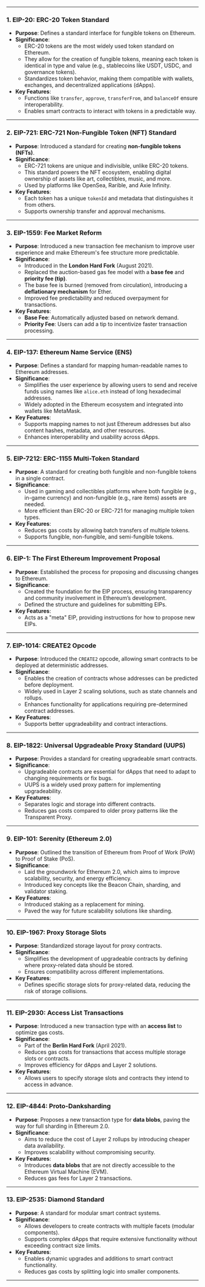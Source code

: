 

---

### **1. EIP-20: ERC-20 Token Standard**
- **Purpose**: Defines a standard interface for fungible tokens on Ethereum.
- **Significance**:
  - ERC-20 tokens are the most widely used token standard on Ethereum.
  - They allow for the creation of fungible tokens, meaning each token is identical in type and value (e.g., stablecoins like USDT, USDC, and governance tokens).
  - Standardizes token behavior, making them compatible with wallets, exchanges, and decentralized applications (dApps).
- **Key Features**:
  - Functions like `transfer`, `approve`, `transferFrom`, and `balanceOf` ensure interoperability.
  - Enables smart contracts to interact with tokens in a predictable way.

---

### **2. EIP-721: ERC-721 Non-Fungible Token (NFT) Standard**
- **Purpose**: Introduced a standard for creating **non-fungible tokens (NFTs)**.
- **Significance**:
  - ERC-721 tokens are unique and indivisible, unlike ERC-20 tokens.
  - This standard powers the NFT ecosystem, enabling digital ownership of assets like art, collectibles, music, and more.
  - Used by platforms like OpenSea, Rarible, and Axie Infinity.
- **Key Features**:
  - Each token has a unique `tokenId` and metadata that distinguishes it from others.
  - Supports ownership transfer and approval mechanisms.

---

### **3. EIP-1559: Fee Market Reform**
- **Purpose**: Introduced a new transaction fee mechanism to improve user experience and make Ethereum's fee structure more predictable.
- **Significance**:
  - Introduced in the **London Hard Fork** (August 2021).
  - Replaced the auction-based gas fee model with a **base fee** and **priority fee (tip)**.
  - The base fee is burned (removed from circulation), introducing a **deflationary mechanism** for Ether.
  - Improved fee predictability and reduced overpayment for transactions.
- **Key Features**:
  - **Base Fee**: Automatically adjusted based on network demand.
  - **Priority Fee**: Users can add a tip to incentivize faster transaction processing.

---

### **4. EIP-137: Ethereum Name Service (ENS)**
- **Purpose**: Defines a standard for mapping human-readable names to Ethereum addresses.
- **Significance**:
  - Simplifies the user experience by allowing users to send and receive funds using names like `alice.eth` instead of long hexadecimal addresses.
  - Widely adopted in the Ethereum ecosystem and integrated into wallets like MetaMask.
- **Key Features**:
  - Supports mapping names to not just Ethereum addresses but also content hashes, metadata, and other resources.
  - Enhances interoperability and usability across dApps.

---

### **5. EIP-7212: ERC-1155 Multi-Token Standard**
- **Purpose**: A standard for creating both fungible and non-fungible tokens in a single contract.
- **Significance**:
  - Used in gaming and collectibles platforms where both fungible (e.g., in-game currency) and non-fungible (e.g., rare items) assets are needed.
  - More efficient than ERC-20 or ERC-721 for managing multiple token types.
- **Key Features**:
  - Reduces gas costs by allowing batch transfers of multiple tokens.
  - Supports fungible, non-fungible, and semi-fungible tokens.

---

### **6. EIP-1: The First Ethereum Improvement Proposal**
- **Purpose**: Established the process for proposing and discussing changes to Ethereum.
- **Significance**:
  - Created the foundation for the EIP process, ensuring transparency and community involvement in Ethereum’s development.
  - Defined the structure and guidelines for submitting EIPs.
- **Key Features**:
  - Acts as a "meta" EIP, providing instructions for how to propose new EIPs.

---

### **7. EIP-1014: CREATE2 Opcode**
- **Purpose**: Introduced the `CREATE2` opcode, allowing smart contracts to be deployed at deterministic addresses.
- **Significance**:
  - Enables the creation of contracts whose addresses can be predicted before deployment.
  - Widely used in Layer 2 scaling solutions, such as state channels and rollups.
  - Enhances functionality for applications requiring pre-determined contract addresses.
- **Key Features**:
  - Supports better upgradeability and contract interactions.

---

### **8. EIP-1822: Universal Upgradeable Proxy Standard (UUPS)**
- **Purpose**: Provides a standard for creating upgradeable smart contracts.
- **Significance**:
  - Upgradeable contracts are essential for dApps that need to adapt to changing requirements or fix bugs.
  - UUPS is a widely used proxy pattern for implementing upgradeability.
- **Key Features**:
  - Separates logic and storage into different contracts.
  - Reduces gas costs compared to older proxy patterns like the Transparent Proxy.

---

### **9. EIP-101: Serenity (Ethereum 2.0)**
- **Purpose**: Outlined the transition of Ethereum from Proof of Work (PoW) to Proof of Stake (PoS).
- **Significance**:
  - Laid the groundwork for Ethereum 2.0, which aims to improve scalability, security, and energy efficiency.
  - Introduced key concepts like the Beacon Chain, sharding, and validator staking.
- **Key Features**:
  - Introduced staking as a replacement for mining.
  - Paved the way for future scalability solutions like sharding.

---

### **10. EIP-1967: Proxy Storage Slots**
- **Purpose**: Standardized storage layout for proxy contracts.
- **Significance**:
  - Simplifies the development of upgradeable contracts by defining where proxy-related data should be stored.
  - Ensures compatibility across different implementations.
- **Key Features**:
  - Defines specific storage slots for proxy-related data, reducing the risk of storage collisions.

---

### **11. EIP-2930: Access List Transactions**
- **Purpose**: Introduced a new transaction type with an **access list** to optimize gas costs.
- **Significance**:
  - Part of the **Berlin Hard Fork** (April 2021).
  - Reduces gas costs for transactions that access multiple storage slots or contracts.
  - Improves efficiency for dApps and Layer 2 solutions.
- **Key Features**:
  - Allows users to specify storage slots and contracts they intend to access in advance.

---

### **12. EIP-4844: Proto-Danksharding**
- **Purpose**: Proposes a new transaction type for **data blobs**, paving the way for full sharding in Ethereum 2.0.
- **Significance**:
  - Aims to reduce the cost of Layer 2 rollups by introducing cheaper data availability.
  - Improves scalability without compromising security.
- **Key Features**:
  - Introduces **data blobs** that are not directly accessible to the Ethereum Virtual Machine (EVM).
  - Reduces gas fees for Layer 2 transactions.

---

### **13. EIP-2535: Diamond Standard**
- **Purpose**: A standard for modular smart contract systems.
- **Significance**:
  - Allows developers to create contracts with multiple facets (modular components).
  - Supports complex dApps that require extensive functionality without exceeding contract size limits.
- **Key Features**:
  - Enables dynamic upgrades and additions to smart contract functionality.
  - Reduces gas costs by splitting logic into smaller components.

---



